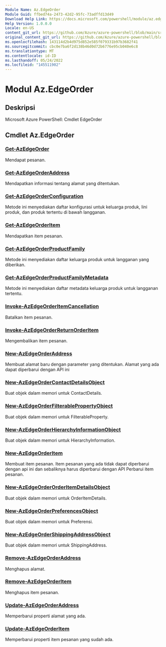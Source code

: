 ```yaml
---
Module Name: Az.EdgeOrder
Module Guid: ffbed74a-2473-42d2-95fc-73adffd13d49
Download Help Link: https://docs.microsoft.com/powershell/module/az.edgeorder
Help Version: 1.0.0.0
Locale: en-US
content_git_url: https://github.com/Azure/azure-powershell/blob/main/src/EdgeOrder/help/Az.EdgeOrder.md
original_content_git_url: https://github.com/Azure/azure-powershell/blob/main/src/EdgeOrder/help/Az.EdgeOrder.md
ms.openlocfilehash: 143114d2b4d975d852e585f079331b97b3682f41
ms.sourcegitcommit: cbc0e7ba6f2d138b46d0d72b6776e95cb040e6c8
ms.translationtype: MT
ms.contentlocale: id-ID
ms.lasthandoff: 05/24/2022
ms.locfileid: "145511902"
---
```

# Modul Az.EdgeOrder
## Deskripsi
Microsoft Azure PowerShell: Cmdlet EdgeOrder

## Cmdlet Az.EdgeOrder
### [Get-AzEdgeOrder](Get-AzEdgeOrder.md)
Mendapat pesanan.

### [Get-AzEdgeOrderAddress](Get-AzEdgeOrderAddress.md)
Mendapatkan informasi tentang alamat yang ditentukan.

### [Get-AzEdgeOrderConfiguration](Get-AzEdgeOrderConfiguration.md)
Metode ini menyediakan daftar konfigurasi untuk keluarga produk, lini produk, dan produk tertentu di bawah langganan.

### [Get-AzEdgeOrderItem](Get-AzEdgeOrderItem.md)
Mendapatkan item pesanan.

### [Get-AzEdgeOrderProductFamily](Get-AzEdgeOrderProductFamily.md)
Metode ini menyediakan daftar keluarga produk untuk langganan yang diberikan.

### [Get-AzEdgeOrderProductFamilyMetadata](Get-AzEdgeOrderProductFamilyMetadata.md)
Metode ini menyediakan daftar metadata keluarga produk untuk langganan tertentu.

### [Invoke-AzEdgeOrderItemCancellation](Invoke-AzEdgeOrderItemCancellation.md)
Batalkan item pesanan.

### [Invoke-AzEdgeOrderReturnOrderItem](Invoke-AzEdgeOrderReturnOrderItem.md)
Mengembalikan item pesanan.

### [New-AzEdgeOrderAddress](New-AzEdgeOrderAddress.md)
Membuat alamat baru dengan parameter yang ditentukan.
Alamat yang ada dapat diperbarui dengan API ini

### [New-AzEdgeOrderContactDetailsObject](New-AzEdgeOrderContactDetailsObject.md)
Buat objek dalam memori untuk ContactDetails.

### [New-AzEdgeOrderFilterablePropertyObject](New-AzEdgeOrderFilterablePropertyObject.md)
Buat objek dalam memori untuk FilterableProperty.

### [New-AzEdgeOrderHierarchyInformationObject](New-AzEdgeOrderHierarchyInformationObject.md)
Buat objek dalam memori untuk HierarchyInformation.

### [New-AzEdgeOrderItem](New-AzEdgeOrderItem.md)
Membuat item pesanan.
Item pesanan yang ada tidak dapat diperbarui dengan api ini dan sebaliknya harus diperbarui dengan API Perbarui item pesanan.

### [New-AzEdgeOrderOrderItemDetailsObject](New-AzEdgeOrderOrderItemDetailsObject.md)
Buat objek dalam memori untuk OrderItemDetails.

### [New-AzEdgeOrderPreferencesObject](New-AzEdgeOrderPreferencesObject.md)
Buat objek dalam memori untuk Preferensi.

### [New-AzEdgeOrderShippingAddressObject](New-AzEdgeOrderShippingAddressObject.md)
Buat objek dalam memori untuk ShippingAddress.

### [Remove-AzEdgeOrderAddress](Remove-AzEdgeOrderAddress.md)
Menghapus alamat.

### [Remove-AzEdgeOrderItem](Remove-AzEdgeOrderItem.md)
Menghapus item pesanan.

### [Update-AzEdgeOrderAddress](Update-AzEdgeOrderAddress.md)
Memperbarui properti alamat yang ada.

### [Update-AzEdgeOrderItem](Update-AzEdgeOrderItem.md)
Memperbarui properti item pesanan yang sudah ada.

